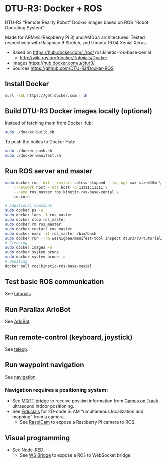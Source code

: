 # DTU-R3: Docker + ROS
DTU-R3 “Remote Reality Robot” Docker images based on ROS “Robot Operating System”.

Made for ARMv8 (Raspberry Pi 3) and AMD64 architectures.
Tested respectively with Raspbian 9 Stretch, and Ubuntu 16.04 Xenial Xerus.

* Based on https://hub.docker.com/_/ros/ ros:kinetic-ros-base-xenial
	* http://wiki.ros.org/docker/Tutorials/Docker
* Images https://hub.docker.com/u/dtur3/
* Sources https://github.com/DTU-R3/Docker-ROS

## Install Docker

```sh
curl -sSL https://get.docker.com | sh
```

## Build DTU-R3 Docker images locally (optional)
Instead of fetching them from Docker Hub:

```sh
sudo ./docker-build.sh
```

To push the builds to Docker Hub:
```sh
sudo ./docker-push.sh
sudo ./docker-manifest.sh
```

## Run ROS server and master

```sh
sudo docker run -dit --restart unless-stopped --log-opt max-size=10m \
	--network host --uts host -p 11311:11311 \
	--name ros_master ros:kinetic-ros-base-xenial \
	roscore

# Additional commands:
sudo docker ps -a
sudo docker logs -f ros_master
sudo docker stop ros_master
sudo docker rm ros_master
sudo docker restart ros_master
sudo docker exec -it ros_master /bin/bash
sudo docker run --rm weshigbee/manifest-tool inspect dtur3/r3-tutorials
# Cleaning
sudo docker images -a
sudo docker system prune
sudo docker system prune -a
# Updating
docker pull ros:kinetic-ros-base-xenial
```

## Test basic ROS communication

See [tutorials](./r3-tutorials/README.md).

## Run Parallax ArloBot

See [ArloBot](./r3-arlobot/README.md).

## Run remote-control (keyboard, joystick)

See [teleop](./r3-teleop/README.md).

## Run waypoint navigation

See [navigation](./r3-navigation/README.md).

### Navigation requires a positioning system:

* See [MQTT bridge](./r3-mqtt-bridge/README.md) to receive position information from [Games on Track](http://www.gamesontrack.com/) ultrasound indoor positioning.
* See [Fiducials](./r3-fiducials/README.md) for 2D-code SLAM “simultaneous localization and mapping” from a camera.
	* See [RaspiCam](./r3-raspicam/README.md) to expose a Raspberry Pi camera to ROS.

## Visual programming

* See [Node-RED](./r3-node-red/README.md).
	* See [WS Bridge](./r3-ws-bridge/README.md) to expose a ROS to WebSocket bridge.
